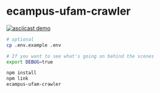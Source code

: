 # ecampus-ufam-crawler

[![asciicast demo](https://asciinema.org/a/xFZuCOkYMY3YvBoIIqgLhov6M.svg)](https://asciinema.org/a/xFZuCOkYMY3YvBoIIqgLhov6M)

```bash
# optional
cp .env.example .env

# If you want to see what's going on behind the scenes
export DEBUG=true

npm install
npm link
ecampus-ufam-crawler
```
